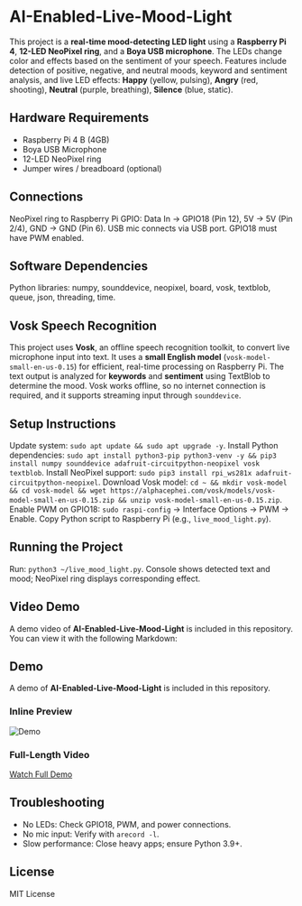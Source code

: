 # AI-Enabled-Live-Mood-Light

This project is a **real-time mood-detecting LED light** using a **Raspberry Pi 4**, **12-LED NeoPixel ring**, and a **Boya USB microphone**. The LEDs change color and effects based on the sentiment of your speech. Features include detection of positive, negative, and neutral moods, keyword and sentiment analysis, and live LED effects: **Happy** (yellow, pulsing), **Angry** (red, shooting), **Neutral** (purple, breathing), **Silence** (blue, static).  

## Hardware Requirements
- Raspberry Pi 4 B (4GB)  
- Boya USB Microphone  
- 12-LED NeoPixel ring  
- Jumper wires / breadboard (optional)  

## Connections
NeoPixel ring to Raspberry Pi GPIO: Data In → GPIO18 (Pin 12), 5V → 5V (Pin 2/4), GND → GND (Pin 6). USB mic connects via USB port. GPIO18 must have PWM enabled.  

## Software Dependencies
Python libraries: numpy, sounddevice, neopixel, board, vosk, textblob, queue, json, threading, time.  

## Vosk Speech Recognition
This project uses **Vosk**, an offline speech recognition toolkit, to convert live microphone input into text. It uses a **small English model** (`vosk-model-small-en-us-0.15`) for efficient, real-time processing on Raspberry Pi. The text output is analyzed for **keywords** and **sentiment** using TextBlob to determine the mood. Vosk works offline, so no internet connection is required, and it supports streaming input through `sounddevice`.  

## Setup Instructions
Update system: `sudo apt update && sudo apt upgrade -y`. Install Python dependencies: `sudo apt install python3-pip python3-venv -y && pip3 install numpy sounddevice adafruit-circuitpython-neopixel vosk textblob`. Install NeoPixel support: `sudo pip3 install rpi_ws281x adafruit-circuitpython-neopixel`. Download Vosk model: `cd ~ && mkdir vosk-model && cd vosk-model && wget https://alphacephei.com/vosk/models/vosk-model-small-en-us-0.15.zip && unzip vosk-model-small-en-us-0.15.zip`. Enable PWM on GPIO18: `sudo raspi-config` → Interface Options → PWM → Enable. Copy Python script to Raspberry Pi (e.g., `live_mood_light.py`).  

## Running the Project
Run: `python3 ~/live_mood_light.py`. Console shows detected text and mood; NeoPixel ring displays corresponding effect.  

## Video Demo
A demo video of **AI-Enabled-Live-Mood-Light** is included in this repository. You can view it with the following Markdown:  

## Demo

A demo of **AI-Enabled-Live-Mood-Light** is included in this repository.

### Inline Preview
![Demo](./demo_video.gif)

### Full-Length Video
[Watch Full Demo](./demo_video.mp4)


## Troubleshooting
- No LEDs: Check GPIO18, PWM, and power connections.  
- No mic input: Verify with `arecord -l`.  
- Slow performance: Close heavy apps; ensure Python 3.9+.  

## License
MIT License
